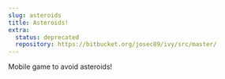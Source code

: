 ```yaml
---
slug: asteroids
title: Asteroids!
extra:
  status: deprecated
  repository: https://bitbucket.org/josec89/ivy/src/master/
---
```


Mobile game to avoid asteroids!